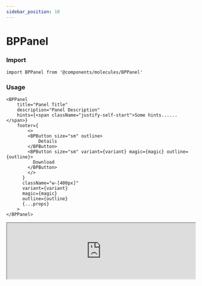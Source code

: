```yaml
---
sidebar_position: 10
---
```


#  BPPanel

### Import

```tsx
import BPPanel from '@components/molecules/BPPanel'
```

### Usage 

```tsx
<BPPanel
    title="Panel Title"
    description="Panel Description"
    hints={<span className="justify-self-start">Some hints......</span>}
    footer={
        <>
        <BPButton size="sm" outline>
            Details
        </BPButton>
        <BPButton size="sm" variant={variant} magic={magic} outline={outline}>
          Download
        </BPButton>
        </>
      }
      className="w-[400px]"
      variant={variant}
      magic={magic}
      outline={outline}
      {...props}
    >
</BPPanel>
```

<iframe width="100%" heigh="200px" src="https://ui-kit.blue-panda.dev/iframe.html?args=&id=molecules-bppanel--basic&viewMode=story" />


### Props 


| Prop | Default | Options |
| ----------- | ----------- | ----------- |
| title | null | string
| descriptcion | null | string
| hitns | null | ReactElement<any, string \| JSXElementConstructor<any\>\> |
| footer | null | ReactElement<any, string \| JSXElementConstructor<any\>\> |
| variant | default | 'default' \| 'inverted' \| 'danger' \| 'cyber' \| 'caution' \| 'success' \| 'primary' \| 'secondary' \| 'accent' \| 'light' \| 'link’ | 
| size | md | 'xxs'  \| 'xs'   \| 's'  \| 'md'  \| 'lg'  \| 'xl' \| 'xxl' 
| outline | false | true \|  false 
| magic | false | true \|  false 



Check more colors, statuses and styles at: 
<img src={'/img/sb.png'} style={{width: '15px'}} />

https://ui-kit.blue-panda.dev/?path=/story/molecules-bppanel--basic